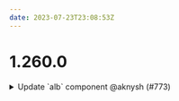 ```yaml
---
date: 2023-07-23T23:08:53Z
---
```


# 1.260.0

<details>
  <summary>Update `alb` component @aknysh (#773)</summary>

### what
* Update `alb` component

### why
* Fixes after provisioning and testing on AWS


</details>